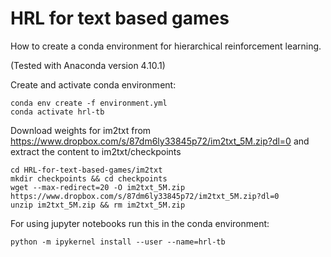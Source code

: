 # HRL for text based games
How to create a conda environment for hierarchical reinforcement learning.

(Tested with Anaconda version 4.10.1)

Create and activate conda environment:
```
conda env create -f environment.yml
conda activate hrl-tb
```

Download weights for im2txt from https://www.dropbox.com/s/87dm6ly33845p72/im2txt_5M.zip?dl=0 and extract the content to im2txt/checkpoints

```
cd HRL-for-text-based-games/im2txt
mkdir checkpoints && cd checkpoints
wget --max-redirect=20 -O im2txt_5M.zip https://www.dropbox.com/s/87dm6ly33845p72/im2txt_5M.zip?dl=0
unzip im2txt_5M.zip && rm im2txt_5M.zip
```

For using jupyter notebooks run this in the conda environment:
```
python -m ipykernel install --user --name=hrl-tb
```
